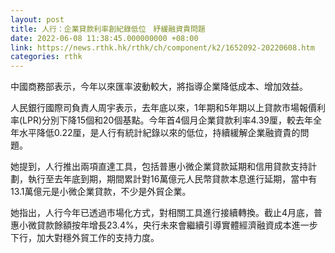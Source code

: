 ```yaml
---
layout: post
title: 人行：企業貸款利率創紀錄低位　紓緩融資貴問題
date: 2022-06-08 11:38:45.000000000 +08:00
link: https://news.rthk.hk/rthk/ch/component/k2/1652092-20220608.htm
categories: rthk
---
```


中國商務部表示，今年以來匯率波動較大，將指導企業降低成本、增加效益。

人民銀行國際司負責人周宇表示，去年底以來，1年期和5年期以上貸款市場報價利率(LPR)分別下降15個和20個基點。今年首4個月企業貸款利率4.39厘，較去年全年水平降低0.22厘，是人行有統計紀錄以來的低位，持續緩解企業融資貴的問題。

她提到，人行推出兩項直達工具，包括普惠小微企業貸款延期和信用貸款支持計劃，執行至去年底到期，期間累計對16萬億元人民幣貸款本息進行延期，當中有13.1萬億元是小微企業貸款，不少是外貿企業。

她指出，人行今年已透過市場化方式，對相關工具進行接續轉換。截止4月底，普惠小微貸款餘額按年增長23.4%，央行未來會繼續引導實體經濟融資成本進一步下行，加大對穩外貿工作的支持力度。
